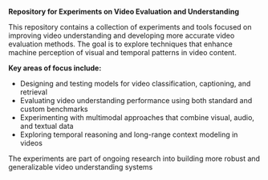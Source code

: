 **Repository for Experiments on Video Evaluation and Understanding**  


This repository contains a collection of experiments and tools focused on improving video understanding and developing more accurate video evaluation methods. The goal is to explore techniques that enhance machine perception of visual and temporal patterns in video content.

**Key areas of focus include:**
- Designing and testing models for video classification, captioning, and retrieval  
- Evaluating video understanding performance using both standard and custom benchmarks  
- Experimenting with multimodal approaches that combine visual, audio, and textual data  
- Exploring temporal reasoning and long-range context modeling in videos  

The experiments are part of ongoing research into building more robust and generalizable video understanding systems

